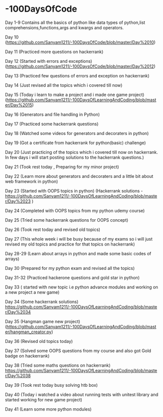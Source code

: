# -100DaysOfCode

Day 1-9 
Contains all the basics of python like data types of python,list comprehensions,functions,args and kwargs and operators.

Day 10 (https://github.com/Sanyam1211/-100DaysOfCode/blob/master/Day%2010)

Day 11 (Practiced more questions on hackerrank)

Day 12 (Started with errors and exceptions) 
(https://github.com/Sanyam1211/-100DaysOfCode/blob/master/Day%2012)

Day 13 (Practiced few questions of errors and exception on hackerrank)

Day 14  (Just revised all the topics which i covered till now)

Day 15  (Today i learn to make a project and i made one game project)
         (https://github.com/Sanyam1211/-100DaysOfLearningAndCoding/blob/master/Day%2015)

Day 16 (Generators and file handling in Python)

Day 17 (Practiced some hackerrank questions)

Day 18 (Watched some videos for generators and decoraters in python)

Day 19 (Got a certificate from hackerrank for python(basic) challenge)

Day 20 (Just practicing of the topics which i covered till now on hackerrank.
        In few days i will start posting solutions to the hackerrank questions.)
     
Day 21 (Took rest today , Preparing for my minor project)

Day 22 (Learn more about generators and decoraters and a little bit about web framework in python)

Day 23 (Started with OOPS topics in python)
        (Hackerrank solutions - https://github.com/Sanyam1211/-100DaysOfLearningAndCoding/blob/master/Day%2023 )
        
Day 24 (Completed with OOPS topics from my python udemy course)

Day 25 (Tried some hackerrank questions for OOPS concept)

Day 26 (Took rest today and revised old topics)

Day 27 (This whole week i will be busy because of my exams so i will just revised my old topics and practice for that topics on hackerrank)

Day 28-29 (Learn about arrays in python and made some basic codes of arrays)

Day 30  (Prepared for my python exam and revised all the topics)

Day 31-32 (Practiced hackerone questions and gold star in python)

Day 33 ( started with new topic i.e python advance modules and working on a new project a new game)

Day 34 (Some hackerrank solutions)
https://github.com/Sanyam1211/-100DaysOfLearningAndCoding/blob/master/Day%2034

Day 35 (Hangman game new project)(https://github.com/Sanyam1211/-100DaysOfLearningAndCoding/blob/master/hangman_creator.py)

Day 36 (Revised old topics today)

Day 37 (Solved some OOPS questions from my course and also got Gold badge on hackerrank)
 
Day 38 (Tried some maths questions on hackerrank)
https://github.com/Sanyam1211/-100DaysOfLearningAndCoding/blob/master/Day%2038

Day 39 (Took rest today busy solving htb box)

Day 40 (Today i watched a video about running tests with unitest library and started working for new game project)

Day 41 (Learn some more python modules)
